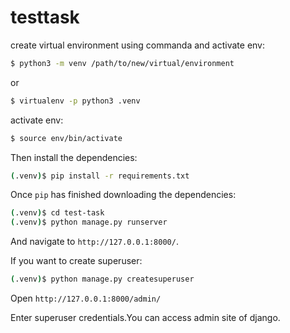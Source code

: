 # testtask

create virtual environment using commanda and activate env:

```sh
$ python3 -m venv /path/to/new/virtual/environment
```
or

```sh
$ virtualenv -p python3 .venv
```

activate env:
```sh
$ source env/bin/activate
```

Then install the dependencies:

```sh
(.venv)$ pip install -r requirements.txt
```


Once `pip` has finished downloading the dependencies:

```sh
(.venv)$ cd test-task
(.venv)$ python manage.py runserver
```
And navigate to `http://127.0.0.1:8000/`.

If you want to create superuser:

```sh
(.venv)$ python manage.py createsuperuser
```
Open `http://127.0.0.1:8000/admin/`

Enter superuser credentials.You can access admin site of django.
